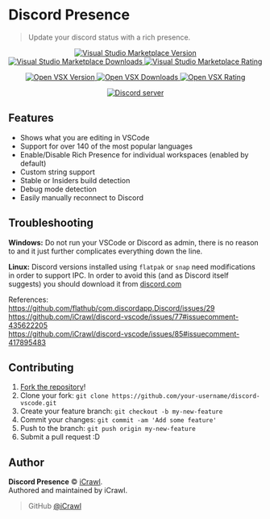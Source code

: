 # Discord Presence

> Update your discord status with a rich presence.

<div align="center">
	<p>
		<a href="https://marketplace.visualstudio.com/items?itemName=icrawl.discord-vscode">
			<img alt="Visual Studio Marketplace Version" src="https://img.shields.io/visual-studio-marketplace/v/icrawl.discord-vscode?label=Visual%20Studio%20Marketplace">
		</a>
		<a href="https://marketplace.visualstudio.com/items?itemName=icrawl.discord-vscode">
			<img alt="Visual Studio Marketplace Downloads" src="https://img.shields.io/visual-studio-marketplace/d/icrawl.discord-vscode">
		</a>
		<a href="https://marketplace.visualstudio.com/items?itemName=icrawl.discord-vscode">
			<img alt="Visual Studio Marketplace Rating" src="https://img.shields.io/visual-studio-marketplace/r/icrawl.discord-vscode">
		</a>
	</p>
	<p>
		<a href="https://open-vsx.org/extension/icrawl/discord-vscode">
			<img alt="Open VSX Version" src="https://img.shields.io/open-vsx/v/icrawl/discord-vscode?label=OpenVSX%20Marketplace">
		</a>
		<a href="https://open-vsx.org/extension/icrawl/discord-vscode">
			<img alt="Open VSX Downloads" src="https://img.shields.io/open-vsx/dt/icrawl/discord-vscode">
		</a>
		<a href="https://open-vsx.org/extension/icrawl/discord-vscode">
			<img alt="Open VSX Rating" src="https://img.shields.io/open-vsx/rating/icrawl/discord-vscode">
		</a>
	</p>
	<p>
		<a href="https://discord.gg/8wzVueH5Hc">
			<img src="https://canary.discordapp.com/api/guilds/424963290989461514/embed.png" alt="Discord server">
		</a>
	</p>
</div>

## Features

- Shows what you are editing in VSCode
- Support for over 140 of the most popular languages
- Enable/Disable Rich Presence for individual workspaces (enabled by default)
- Custom string support
- Stable or Insiders build detection
- Debug mode detection
- Easily manually reconnect to Discord

## Troubleshooting

**Windows:** Do not run your VSCode or Discord as admin, there is no reason to and it just further complicates everything down the line.

**Linux:** Discord versions installed using `flatpak` or `snap` need modifications in order to support IPC. In order to avoid this (and as Discord itself suggests) you should download it from [discord.com](https://discord.com/download)

References:  
https://github.com/flathub/com.discordapp.Discord/issues/29  
https://github.com/iCrawl/discord-vscode/issues/77#issuecomment-435622205  
https://github.com/iCrawl/discord-vscode/issues/85#issuecomment-417895483

## Contributing

1. [Fork the repository](https://github.com/iCrawl/discord-vscode/fork)!
2. Clone your fork: `git clone https://github.com/your-username/discord-vscode.git`
3. Create your feature branch: `git checkout -b my-new-feature`
4. Commit your changes: `git commit -am 'Add some feature'`
5. Push to the branch: `git push origin my-new-feature`
6. Submit a pull request :D

## Author

**Discord Presence** © [iCrawl](https://github.com/iCrawl).  
Authored and maintained by iCrawl.

> GitHub [@iCrawl](https://github.com/iCrawl)
